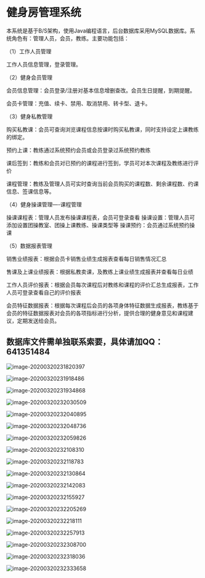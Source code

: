 # 健身房管理系统

本系统是基于B/S架构，使用Java编程语言，后台数据库采用MySQL数据库。系统角色有：管理人员，会员，教练。主要功能包括：



（1）工作人员管理

工作人员信息管理，登录管理。



（2）健身会员管理

会员信息管理：会员登录/注册对基本信息增删查改。会员生日提醒，到期提醒。

会员卡管理：充值、续卡、禁用、取消禁用、转卡型、退卡。 



（3）健身私教管理

购买私教课：会员可查询浏览课程信息按课时购买私教课，同时支持设定上课教练的绑定。

预约上课：教练通过系统预约会员或会员登录过系统预约教练

课后签到：教练和会员对已预约的课程进行签到，学员可对本次课程及教练进行评价

课程管理：教练及管理人员可实时查询当前会员购买的课程数、剩余课程数、约课信息、签课信息等。

（4）健身操课管理—-课程管理



操课课程表：管理人员发布操课课程表，会员可登录查看
操课设置：管理人员可添加设置团操教室、团操上课教练、操课类型等
操课预约：会员通过系统预约操课



（5）数据报表管理




销售业绩报表：根据会员卡销售业绩生成报表查看每日销售情况汇总

售课及上课业绩报表：根据私教卖课，及教练上课业绩生成报表并查看每日业绩


工作人员评价报表：根据会员每次课程后对教练和课程的评价汇总生成报表，工作人员可登录查看自己的评价报表

会员特征数据报表：根据每次课程后会员的各项身体特征数据生成报表，教练基于会员的特征数据报表对会员的各项指标进行分析，提供合理的健身意见和课程建议，定期发送给会员。

## 数据库文件需单独联系索要，具体请加QQ：641351484

![image-20200320231820397](assets/image-20200320231820397.png)

![image-20200320231918486](assets/image-20200320231918486.png)

![image-20200320231934868](assets/image-20200320231934868.png)

![image-20200320232030509](assets/image-20200320232030509.png)

![image-20200320232040895](assets/image-20200320232040895.png)

![image-20200320232048736](assets/image-20200320232048736.png)

![image-20200320232059826](assets/image-20200320232059826.png)

![image-20200320232108310](assets/image-20200320232108310.png)

![image-20200320232118783](assets/image-20200320232118783.png)

![image-20200320232130864](assets/image-20200320232130864.png)

![image-20200320232142083](assets/image-20200320232142083.png)

![image-20200320232155927](assets/image-20200320232155927.png)

![image-20200320232205269](assets/image-20200320232205269.png)

![image-20200320232218111](assets/image-20200320232218111.png)

![image-20200320232257913](assets/image-20200320232257913.png)

![image-20200320232308700](assets/image-20200320232308700.png)

![image-20200320232318036](assets/image-20200320232318036.png)

![image-20200320232333658](assets/image-20200320232333658.png)

